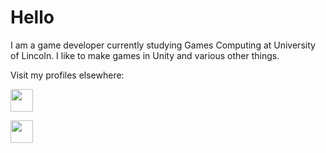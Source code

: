 # Hello

<!--START_SECTION:waka-->
<!--END_SECTION:waka-->

I am a game developer currently studying Games Computing at University of Lincoln. I like to make games in Unity and various other things. 

Visit my profiles elsewhere:

<a href="https://namesnotsteve.itch.io"><img src="https://static.itch.io/images/logo-white-new.svg" height="36"/></a>

<a href="https://www.freecodecamp.org/fcc54608d7e-b293-40fb-ba09-ac45be223b8c"><img src="https://design-style-guide.freecodecamp.org/downloads/fcc_primary_large.svg" height="36"/></a>
